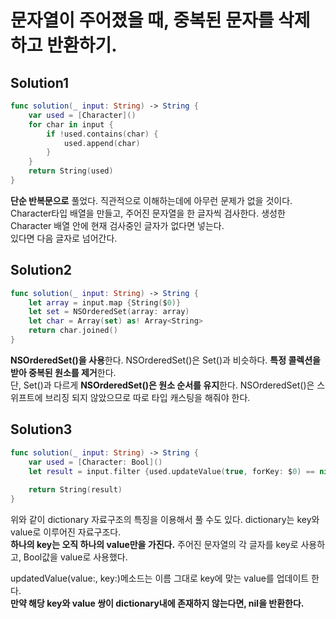 # 문자열이 주어졌을 때, 중복된 문자를 삭제하고 반환하기.    
## Solution1     
```swift
func solution(_ input: String) -> String {
    var used = [Character]()
    for char in input {
        if !used.contains(char) {
            used.append(char)
        }
    }
    return String(used)
}
```    
**단순 반복문으로** 풀었다. 직관적으로 이해하는데에 아무런 문제가 없을 것이다.    
Character타입 배열을 만들고, 주어진 문자열을 한 글자씩 검사한다. 생성한 Character 배열 안에 현재 검사중인 글자가 없다면 넣는다.   
있다면 다음 글자로 넘어간다.     
## Solution2
```swift
func solution(_ input: String) -> String {
    let array = input.map {String($0)}
    let set = NSOrderedSet(array: array)
    let char = Array(set) as! Array<String>
    return char.joined()
}
```
**NSOrderedSet()을 사용**한다. NSOrderedSet()은 Set()과 비슷하다. **특정 콜렉션을 받아 중복된 원소를 제거**한다.     
단, Set()과 다르게 **NSOrderedSet()은 원소 순서를 유지**한다. NSOrderedSet()은 스위프트에 브리징 되지 않았으므로 따로 타입 캐스팅을 해줘야 한다.   
## Solution3   
```swift
func solution(_ input: String) -> String {
    var used = [Character: Bool]()
    let result = input.filter {used.updateValue(true, forKey: $0) == nil}
    
    return String(result)
}

```
위와 같이 dictionary 자료구조의 특징을 이용해서 풀 수도 있다. dictionary는 key와 value로 이루어진 자료구조다.   
**하나의 key는 오직 하나의 value만을 가진다.** 주어진 문자열의 각 글자를 key로 사용하고, Bool값을 value로 사용했다.       

updatedValue(value:, key:)메소드는 이름 그대로 key에 맞는 value를 업데이트 한다.           
**만약 해당 key와 value 쌍이 dictionary내에 존재하지 않는다면, nil을 반환한다.** 

 



